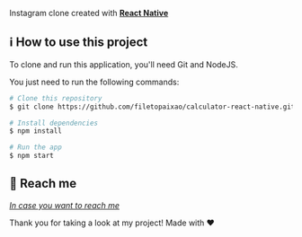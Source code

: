 Instagram clone created with [**React Native**](https://reactnative.dev/)

## :information_source: How to use this project
To clone and run this application, you'll need Git and NodeJS.

You just need to run the following commands:

```bash
# Clone this repository
$ git clone https://github.com/filetopaixao/calculator-react-native.git

# Install dependencies
$ npm install

# Run the app
$ npm start
```

:speech_balloon: Reach me
----------

[*In case you want to reach me*](https://www.linkedin.com/in/filetopaixao/)



Thank you for taking a look at my project! Made with ♥
